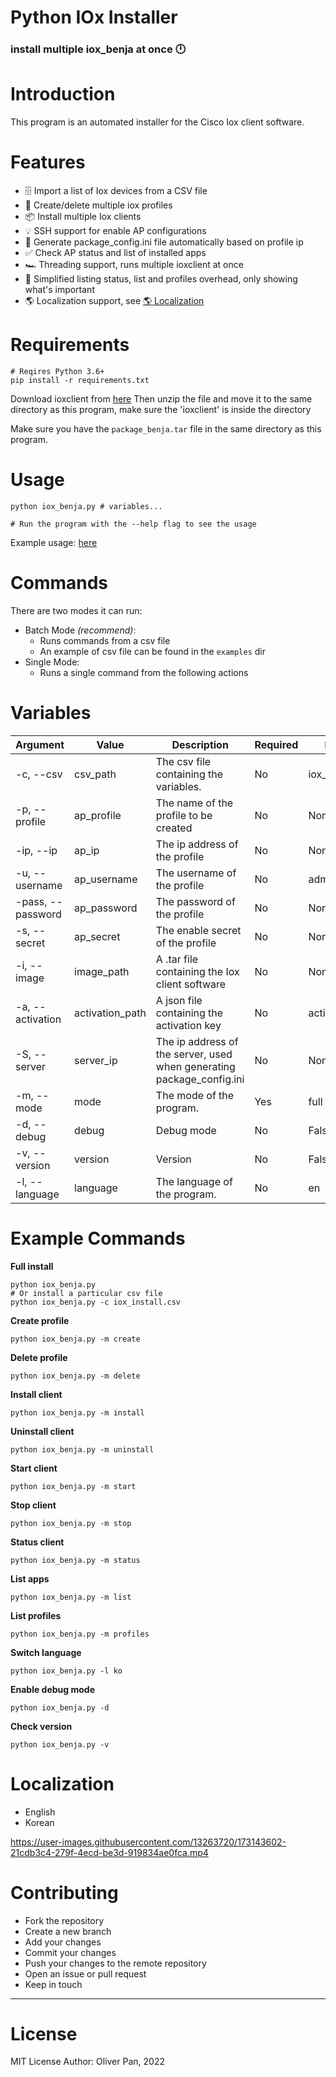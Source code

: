 # Python IOx Installer

### install multiple iox_benja at once 🕛

# Introduction

This program is an automated installer for the Cisco Iox client software.

# Features

- 🗄 Import a list of Iox devices from a CSV file
- 👥 Create/delete multiple iox profiles
- 📦 Install multiple Iox clients
- 💡 SSH support for enable AP configurations
- 🔧 Generate package_config.ini file automatically based on profile ip
- ✅ Check AP status and list of installed apps
- 🏎 Threading support, runs multiple ioxclient at once
- 📄 Simplified listing status, list and profiles overhead, only showing what's important
- 🌎 Localization support, see [🌎 Localization](#localization)

# Requirements

    # Reqires Python 3.6+
    pip install -r requirements.txt

Download ioxclient from [here](https://developer.cisco.com/docs/iox/#!iox-resource-downloads)
Then unzip the file and move it to the same directory as this program, make sure the 'ioxclient' is inside the directory

Make sure you have the `package_benja.tar` file in the same directory as this program.

# Usage

    python iox_benja.py # variables...

    # Run the program with the --help flag to see the usage

Example usage: [here](#example-commands)

# Commands

There are two modes it can run:

- Batch Mode _(recommend)_:
  - Runs commands from a csv file
  - An example of csv file can be found in the `examples` dir
- Single Mode:
  - Runs a single command from the following actions

# Variables

| Argument | Value | Description | Required | Default | Type |
| -------- | ---- | ----------- | -------- | ------- | ---- |
| -c, --csv | csv_path | The csv file containing the variables. | No | iox_install.csv | str |
| -p, --profile | ap_profile | The name of the profile to be created | No | None | str |
| -ip, --ip | ap_ip | The ip address of the profile | No | None | str |
| -u, --username | ap_username | The username of the profile | No | admin | str |
| -pass, --password | ap_password | The password of the profile | No | None | str |
| -s, --secret | ap_secret | The enable secret of the profile | No | None | str |
| -i, --image | image_path | A .tar file containing the Iox client software | No | None | str |
| -a, --activation | activation_path | A json file containing the activation key | No | activation.json | str |
| -S, --server | server_ip | The ip address of the server, used when generating package_config.ini | No | None | str |
| -m, --mode | mode | The mode of the program. | Yes | full | str |
| -d, --debug | debug | Debug mode | No | False | bool |
| -v, --version | version | Version | No | False | bool |
| -l, --language | language | The language of the program. | No | en | str |

# Example Commands

**Full install**

    python iox_benja.py
    # Or install a particular csv file
    python iox_benja.py -c iox_install.csv

**Create profile**

    python iox_benja.py -m create 

**Delete profile**

    python iox_benja.py -m delete 

**Install client**

    python iox_benja.py -m install 

**Uninstall client**

    python iox_benja.py -m uninstall 

**Start client**

    python iox_benja.py -m start 

**Stop client**

    python iox_benja.py -m stop 

**Status client**

    python iox_benja.py -m status 

**List apps**

    python iox_benja.py -m list 

**List profiles**

    python iox_benja.py -m profiles

**Switch language**

    python iox_benja.py -l ko

**Enable debug mode**

    python iox_benja.py -d

**Check version**

    python iox_benja.py -v

# Localization

- English
- Korean

https://user-images.githubusercontent.com/13263720/173143602-21cdb3c4-279f-4ecd-be3d-919834ae0fca.mp4

# Contributing

- Fork the repository
- Create a new branch
- Add your changes
- Commit your changes
- Push your changes to the remote repository
- Open an issue or pull request
- Keep in touch

---

# License

MIT License
Author: Oliver Pan, 2022
